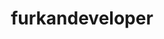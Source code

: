 ---
title: furkandeveloper
github: https://github.com/furkandeveloper
mode: light
transition: 1s
score: 87.5
archetype:
- Github Actions
- Project Showcase
---